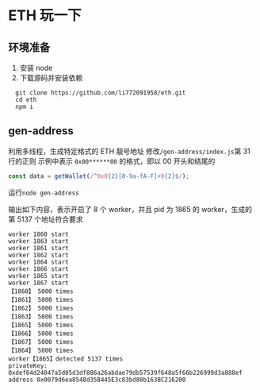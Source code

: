 # ETH 玩一下

## 环境准备

1. 安装 node
2. 下载源码并安装依赖

```
  git clone https://github.com/li772091958/eth.git
  cd eth
  npm i
```

## gen-address

利用多线程，生成特定格式的 ETH 靓号地址
修改`/gen-address/index.js`第 31 行的正则
示例中表示 `0x00******00` 的格式，即以 00 开头和结尾的

```javascript
const data = getWallet(/^0x0{2}[0-9a-fA-F]+0{2}$/);
```

运行`node gen-address`

输出如下内容，表示开启了 8 个 worker，并且 pid 为 1865 的 worker，生成的第 5137 个地址符合要求

```
worker 1860 start
worker 1863 start
worker 1861 start
worker 1862 start
worker 1864 start
worker 1866 start
worker 1865 start
worker 1867 start
【1860】 5000 times
【1861】 5000 times
【1862】 5000 times
【1863】 5000 times
【1865】 5000 times
【1866】 5000 times
【1867】 5000 times
【1864】 5000 times
worker【1865】detected 5137 times
privateKey:  0xdef64d24047a5d05d3df886a26abdae79db57539f648a5f66b226999d3a888ef
address 0x0079d6ea8548d35B445E3c83bd80b163BC216200
```
